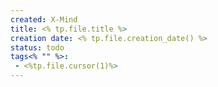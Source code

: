 ```yaml
---
created: X-Mind
title: <% tp.file.title %>
creation date: <% tp.file.creation_date() %> 
status: todo
tags<% "" %>: 
 - <%tp.file.cursor(1)%>
---
```

